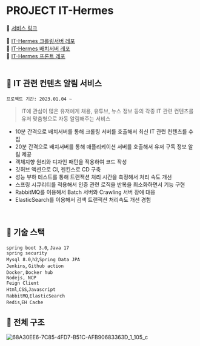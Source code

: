 # PROJECT IT-Hermes

:paperclip: [서비스 링크](https://it-hermes.store)  

:paperclip: [IT-Hermes 크롤링서버 레포](https://github.com/f-lab-edu/IT-Hermes-Crawling)  
:paperclip: [IT-Hermes 배치서버 레포](https://github.com/f-lab-edu/IT-Hermes-Batch)  
:paperclip: [IT-Hermes 프론트 레포](https://github.com/f-lab-edu/IT-Hermes-Front)    
<br>

## :thought_balloon: IT 관련 컨텐츠 알림 서비스  

```프로젝트 기간: 2023.01.04 ~```

> IT에 관심이 많은 유저에게 채용, 유투브, 뉴스 정보 등의 각종 IT 관련 컨텐츠를   
> 유저 맞춤형으로 자동 알림해주는 서비스

- 10분 간격으로 배치서버를 통해 크롤링 서버를 호출해서 최신 IT 관련 컨텐츠를 수집   
- 20분 간격으로 배치서버를 통해 애플리케이션 서버를 호출해서 유저 구독 정보 알림 제공  
- 객체지향 원리와 디자인 패턴을 적용하여 코드 작성  
- 깃허브 액션으로 CI, 젠킨스로 CD 구축  
- 성능 부하 테스트를 통해 트랜잭션 처리 시간을 측정해서 처리 속도 개선  
- 스프링 시큐리티를 적용해서 인증 관련 로직을 반복을 최소화하면서 기능 구현  
- RabbitMQ를 이용해서 Batch 서버와 Crawling 서버 장애 대응  
- ElasticSearch를 이용해서 검색 트랜잭션 처리속도 개선 경험  

<br>

## :page_facing_up: 기술 스택  


`spring boot 3.0`, `Java 17`  
`spring security`  
`Mysql 8.0`,`h2`,`Spring Data JPA`  
`Jenkins`, `Github action`  
`Docker`, `Docker hub`  
`Nodejs, NCP`  
`Feign Client`  
`Html`,`CSS`,`Javascript`  
`RabbitMQ`,`ElasticSearch`   
`Redis`,`EH Cache`

## :thought_balloon: 전체 구조    
![68A30EE6-7C85-4FD7-B51C-AFB90683363D_1_105_c](https://user-images.githubusercontent.com/70764912/230696042-70781f1d-6f8f-46d4-9e45-86ad4fa57cb5.jpeg)





